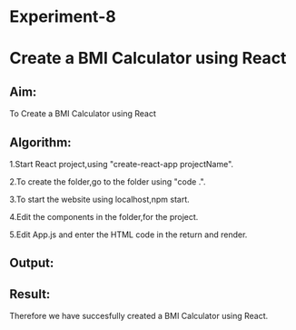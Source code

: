 # Experiment-8

# Create a BMI Calculator using React

## Aim:
To Create a BMI Calculator using React

## Algorithm:

1.Start React project,using "create-react-app projectName".

2.To create the folder,go to the folder using "code .".

3.To start the website using localhost,npm start.

4.Edit the components in the folder,for the project.

5.Edit App.js and enter the HTML code in the return and render.

## Output:


## Result:
Therefore we have succesfully created a BMI Calculator using React.

